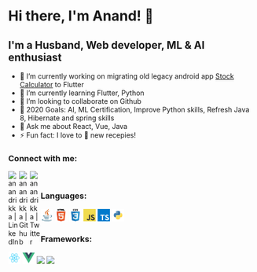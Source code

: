 # Hi there, I'm Anand! 👋

## I'm a Husband, Web developer, ML & AI enthusiast

- 🔭 I’m currently working on migrating old legacy android app [Stock Calculator](https://play.google.com/store/apps/details?id=techanand.apps.stockcalculator&hl=en) to Flutter 
- 🌱 I’m currently learning Flutter, Python
- 👯 I’m looking to collaborate on Github
- 🥅 2020 Goals: AI, ML Certification, Improve Python skills, Refresh Java 8, Hibernate and spring skills
- 💬 Ask me about React, Vue, Java
- ⚡ Fun fact: I love to 🍳 new recepies!

### Connect with me:
[<img align="left" alt="anandrikka | LinkedIn" width="22px" src="https://cdn.jsdelivr.net/npm/simple-icons@v3/icons/linkedin.svg" />](https://www.linkedin.com/in/anandrikka/)
[<img align="left" alt="anandrikka | Github" width="22px" src="https://cdn.jsdelivr.net/npm/simple-icons@v3/icons/github.svg" />](https://github.com/anandrikka)
[<img align="left" alt="anandrikka | Twitter" width="22px" src="https://cdn.jsdelivr.net/npm/simple-icons@v3/icons/twitter.svg" />](https://twitter.com/anandrikka)

<br />

### Languages:
<code><img height="25" src="https://raw.githubusercontent.com/github/explore/80688e429a7d4ef2fca1e82350fe8e3517d3494d/topics/java/java.png"></code>
<code><img height="25" src="https://raw.githubusercontent.com/github/explore/80688e429a7d4ef2fca1e82350fe8e3517d3494d/topics/html/html.png"></code>
<code><img height="25" src="https://raw.githubusercontent.com/github/explore/80688e429a7d4ef2fca1e82350fe8e3517d3494d/topics/css/css.png"></code>
<code><img height="25" src="https://raw.githubusercontent.com/github/explore/80688e429a7d4ef2fca1e82350fe8e3517d3494d/topics/javascript/javascript.png"></code>
<code><img height="25" src="https://raw.githubusercontent.com/github/explore/80688e429a7d4ef2fca1e82350fe8e3517d3494d/topics/typescript/typescript.png"></code>
<code><img height="25" src="https://raw.githubusercontent.com/github/explore/80688e429a7d4ef2fca1e82350fe8e3517d3494d/topics/python/python.png"></code>

### Frameworks:
<code><img height="25" src="https://raw.githubusercontent.com/github/explore/80688e429a7d4ef2fca1e82350fe8e3517d3494d/topics/react/react.png"></code>
<code><img height="25" src="https://raw.githubusercontent.com/github/explore/80688e429a7d4ef2fca1e82350fe8e3517d3494d/topics/vue/vue.png"></code>
<code><img height="25" src="https://github.com/spring-projects/spring-framework/blob/master/src/docs/spring-framework.png"></code>
<code><img height="25" src="https://camo.githubusercontent.com/74d9eb8a0b1aacf85908bdfe799cfe3982006672/687474703a2f2f7374617469632e6a626f73732e6f72672f68696265726e6174652f696d616765732f68696265726e6174655f6c6f676f5f7768697465626b675f32303070782e706e67"></code>
